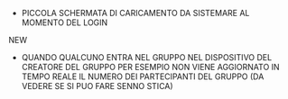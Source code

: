 - PICCOLA SCHERMATA DI CARICAMENTO DA SISTEMARE AL MOMENTO DEL LOGIN

NEW
- QUANDO QUALCUNO ENTRA NEL GRUPPO NEL DISPOSITIVO DEL CREATORE DEL GRUPPO PER ESEMPIO NON VIENE AGGIORNATO IN TEMPO REALE IL NUMERO DEI PARTECIPANTI DEL GRUPPO (DA VEDERE SE SI PUO FARE SENNO STICA)